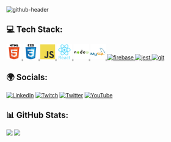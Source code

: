 <img width="1200" alt="github-header" src="https://user-images.githubusercontent.com/86626927/181935437-8777fb29-2b06-42a8-8093-6bdd175afe8b.png">

## 💻 Tech Stack:
<p align="left"> 
 <a href="https://www.w3.org/html/" target="_blank" rel="noreferrer"> <img src="https://raw.githubusercontent.com/devicons/devicon/master/icons/html5/html5-original-wordmark.svg" alt="html5" width="40" height="40"/> </a> <a href="https://www.w3schools.com/css/" target="_blank" rel="noreferrer"> <img src="https://raw.githubusercontent.com/devicons/devicon/master/icons/css3/css3-original-wordmark.svg" alt="css3" width="40" height="40"/> </a> <a href="https://developer.mozilla.org/en-US/docs/Web/JavaScript" target="_blank" rel="noreferrer"> <img src="https://raw.githubusercontent.com/devicons/devicon/master/icons/javascript/javascript-original.svg" alt="javascript" width="40" height="40"/> </a> <a href="https://reactjs.org/" target="_blank" rel="noreferrer"> <img src="https://raw.githubusercontent.com/devicons/devicon/master/icons/react/react-original-wordmark.svg" alt="react" width="40" height="40"/> </a>   <a href="https://nodejs.org" target="_blank" rel="noreferrer"> <img src="https://raw.githubusercontent.com/devicons/devicon/master/icons/nodejs/nodejs-original-wordmark.svg" alt="nodejs" width="40" height="40"/> </a> <a href="https://www.mysql.com/" target="_blank" rel="noreferrer"> <img src="https://raw.githubusercontent.com/devicons/devicon/master/icons/mysql/mysql-original-wordmark.svg" alt="mysql" width="40" height="40"/> </a> <a href="https://firebase.google.com/" target="_blank" rel="noreferrer"> <img src="https://www.vectorlogo.zone/logos/firebase/firebase-icon.svg" alt="firebase" width="40" height="40"/> </a> <a href="https://jestjs.io" target="_blank" rel="noreferrer"> <img src="https://www.vectorlogo.zone/logos/jestjsio/jestjsio-icon.svg" alt="jest" width="40" height="40"/> </a> <a href="https://git-scm.com/" target="_blank" rel="noreferrer"> <img src="https://www.vectorlogo.zone/logos/git-scm/git-scm-icon.svg" alt="git" width="40" height="40"/> </a> </p>



## 🌍 Socials:
[![LinkedIn](https://img.shields.io/badge/LinkedIn-%230077B5.svg?logo=linkedin&logoColor=white)](https://linkedin.com/in/https://www.linkedin.com/in/melgonzalez092/) [![Twitch](https://img.shields.io/badge/Twitch-%239146FF.svg?logo=Twitch&logoColor=white)](https://twitch.tv/melxincognito) [![Twitter](https://img.shields.io/badge/Twitter-%231DA1F2.svg?logo=Twitter&logoColor=white)](https://twitter.com/melxincognito) [![YouTube](https://img.shields.io/badge/YouTube-%23FF0000.svg?logo=YouTube&logoColor=white)](https://youtube.com/c/melxincognito) 



## 📊 GitHub Stats:

<img 
   src="https://github-readme-stats.vercel.app/api?username=melxincognito&show_icons=true&theme=radical" 
/>
<img src='https://github-readme-stats.vercel.app/api/top-langs/?username=melxincognito&layout=compact&theme=radical&hide=swift'/>







